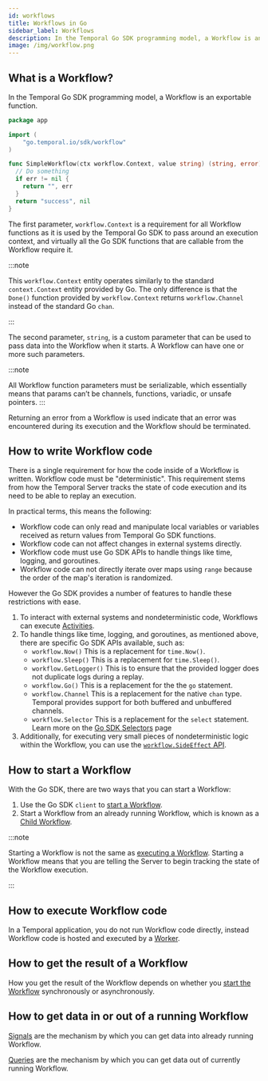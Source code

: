 ```yaml
---
id: workflows
title: Workflows in Go
sidebar_label: Workflows
description: In the Temporal Go SDK programming model, a Workflow is an exportable function that adheres to a set of rules.
image: /img/workflow.png
---
```


## What is a Workflow?

In the Temporal Go SDK programming model, a Workflow is an exportable function.

```go
package app

import (
    "go.temporal.io/sdk/workflow"
)

func SimpleWorkflow(ctx workflow.Context, value string) (string, error) {
  // Do something
  if err != nil {
    return "", err
  }
  return "success", nil
}
```

The first parameter, `workflow.Context` is a requirement for all Workflow functions as it is used by the Temporal Go SDK to pass around an execution context, and virtually all the Go SDK functions that are callable from the Workflow require it.

:::note

This `workflow.Context` entity operates similarly to the standard `context.Context` entity provided by Go.
The only difference is that the `Done()` function provided by `workflow.Context` returns `workflow.Channel` instead of the standard Go `chan`.

:::

The second parameter, `string`, is a custom parameter that can be used to pass data into the Workflow when it starts.
A Workflow can have one or more such parameters.

:::note

All Workflow function parameters must be serializable, which essentially means that params can’t be channels, functions, variadic, or unsafe pointers.
:::

Returning an error from a Workflow is used indicate that an error was encountered during its execution and the Workflow should be terminated.

## How to write Workflow code

There is a single requirement for how the code inside of a Workflow is written. Workflow code must be "deterministic".
This requirement stems from how the Temporal Server tracks the state of code execution and its need to be able to replay an execution.

In practical terms, this means the following:

- Workflow code can only read and manipulate local variables or variables received as return values from Temporal Go SDK functions.
- Workflow code can not affect changes in external systems directly.
- Workflow code must use Go SDK APIs to handle things like time, logging, and goroutines.
- Workflow code can not directly iterate over maps using `range` because the order of the map's iteration is randomized.

However the Go SDK provides a number of features to handle these restrictions with ease.

1. To interact with external systems and nondeterministic code, Workflows can execute [Activities](/docs/go/activities).
2. To handle things like time, logging, and goroutines, as mentioned above, there are specific Go SDK APIs available, such as:
    - `workflow.Now()` This is a replacement for `time.Now()`.
    - `workflow.Sleep()` This is a replacement for `time.Sleep()`.
    - `workflow.GetLogger()` This is to ensure that the provided logger does not duplicate logs during a replay.
    - `workflow.Go()` This is a replacement for the the `go` statement.
    - `workflow.Channel` This is a replacement for the native `chan` type.
    Temporal provides support for both buffered and unbuffered channels.
    - `workflow.Selector` This is a replacement for the `select` statement. Learn more on the [Go SDK Selectors](https://docs.temporal.io/docs/go/selectors) page
3. Additionally, for executing very small pieces of nondeterministic logic within the Workflow, you can use the [`workflow.SideEffect` API](/docs/go/side-effect).

## How to start a Workflow

With the Go SDK, there are two ways that you can start a Workflow:

1. Use the Go SDK `client` to [start a Workflow](/docs/go/sync-vs-async-start).
2. Start a Workflow from an already running Workflow, which is known as a [Child Workflow](/docs/go/child-workflows).

:::note

Starting a Workflow is not the same as [executing a Workflow](#how-to-execute-workflow-code).
Starting a Workflow means that you are telling the Server to begin tracking the state of the Workflow execution.

:::

## How to execute Workflow code

In a Temporal application, you do not run Workflow code directly, instead Workflow code is hosted and executed by a [Worker](/docs/go/workers).

## How to get the result of a Workflow

How you get the result of the Workflow depends on whether you [start the Workflow](/docs/go/sync-vs-async-start) synchronously or asynchronously.

## How to get data in or out of a running Workflow

[Signals](/docs/go/signals) are the mechanism by which you can get data into already running Workflow.

[Queries](/docs/go/queries) are the mechanism by which you can get data out of currently running Workflow.
